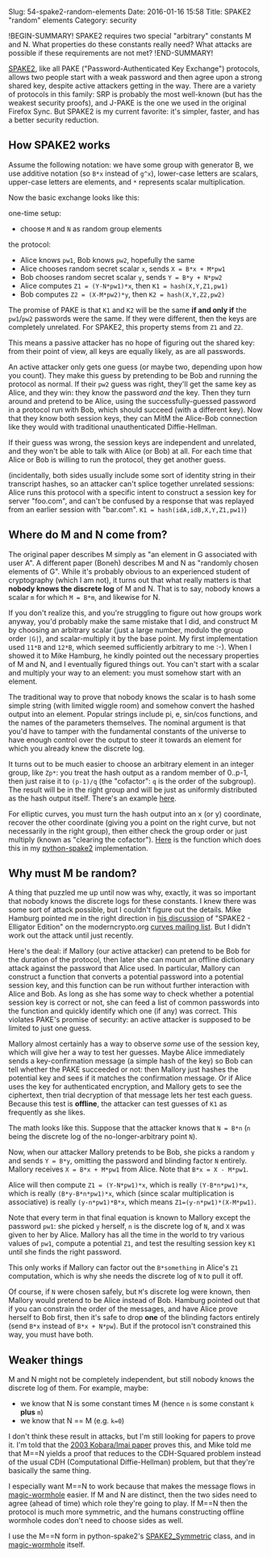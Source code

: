 Slug: 54-spake2-random-elements
Date: 2016-01-16 15:58
Title: SPAKE2 "random" elements
Category: security

!BEGIN-SUMMARY!
SPAKE2 requires two special "arbitrary" constants M and N. What properties do these constants really need? What attacks are possible if these requirements are not met?
!END-SUMMARY!

[SPAKE2](http://www.di.ens.fr/~pointche/Documents/Papers/2005_rsa.pdf), like all PAKE ("Password-Authenticated Key Exchange") protocols, allows two people start with a weak password and then agree upon a strong shared key, despite active attackers getting in the way. There are a variety of protocols in this family: SRP is probably the most well-known (but has the weakest security proofs), and J-PAKE is the one we used in the original Firefox Sync. But SPAKE2 is my current favorite: it's simpler, faster, and has a better security reduction.

## How SPAKE2 works

Assume the following notation: we have some group with generator B, we use additive notation (so `B*x` instead of `g^x`), lower-case letters are scalars, upper-case letters are elements, and `*` represents scalar multiplication.

Now the basic exchange looks like this:

one-time setup:

* choose `M` and `N` as random group elements

the protocol:

* Alice knows `pw1`, Bob knows `pw2`, hopefully the same
* Alice chooses random secret scalar `x`, sends `X = B*x + M*pw1`
* Bob chooses random secret scalar `y`, sends `Y = B*y + N*pw2`
* Alice computes `Z1 = (Y-N*pw1)*x`, then `K1 = hash(X,Y,Z1,pw1)`
* Bob computes `Z2 = (X-M*pw2)*y`, then `K2 = hash(X,Y,Z2,pw2)`

The promise of PAKE is that `K1` and `K2` will be the same **if and only if** the `pw1`/`pw2` passwords were the same. If they were different, then the keys are completely unrelated. For SPAKE2, this property stems from `Z1` and `Z2`.

This means a passive attacker has no hope of figuring out the shared key: from their point of view, all keys are equally likely, as are all passwords.

An active attacker only gets one guess (or maybe two, depending upon how you count). They make this guess by pretending to be Bob and running the protocol as normal. If their `pw2` guess was right, they'll get the same key as Alice, and they win: they know the password *and* the key. Then they turn around and pretend to be Alice, using the successfully-guessed password in a protocol run with Bob, which should succeed (with a different key). Now that they know both session keys, they can MitM the Alice-Bob connection like they would with traditional unauthenticated Diffie-Hellman.

If their guess was wrong, the session keys are independent and unrelated, and they won't be able to talk with Alice (or Bob) at all. For each time that Alice or Bob is willing to run the protocol, they get another guess.

(incidentally, both sides usually include some sort of identity string in their transcript hashes, so an attacker can't splice together unrelated sessions: Alice runs this protocol with a specific intent to construct a session key for server "foo.com", and can't be confused by a response that was replayed from an earlier session with "bar.com". `K1 = hash(idA,idB,X,Y,Z1,pw1)`)

## Where do M and N come from?

The original paper describes M simply as "an element in G associated with user A". A different paper (Boneh) describes M and N as "randomly chosen elements of G". While it's probably obvious to an experienced student of cryptography (which I am not), it turns out that what really matters is that **nobody knows the discrete log** of M and N. That is to say, nobody knows a scalar `m` for which `M = B*m`, and likewise for N.

If you don't realize this, and you're struggling to figure out how groups work anyway, you'd probably make the same mistake that I did, and construct M by choosing an arbitrary scalar (just a large number, modulo the group order `|G|`), and scalar-multiply it by the base point. My first implementation used `11*B` and `12*B`, which seemed sufficiently arbitrary to me :-). When I showed it to Mike Hamburg, he kindly pointed out the necessary properties of M and N, and I eventually figured things out. You can't start with a scalar and multiply your way to an element: you must somehow start with an element.

The traditional way to prove that nobody knows the scalar is to hash some simple string (with limited wiggle room) and somehow convert the hashed output into an element. Popular strings include pi, e, sin/cos functions, and the names of the parameters themselves. The nominal argument is that you'd have to tamper with the fundamental constants of the universe to have enough control over the output to steer it towards an element for which you already knew the discrete log.

It turns out to be much easier to choose an arbitrary element in an integer group, like `Zp*`: you treat the hash output as a random member of 0..p-1, then just raise it to `(p-1)/q` (the "cofactor": `q` is the order of the subgroup). The result will be in the right group and will be just as uniformly distributed as the hash output itself. There's an example [here](https://github.com/warner/python-spake2/blob/v0.3/spake2/groups.py#L132).

For elliptic curves, you must turn the hash output into an x (or y) coordinate, recover the other coordinate (giving you a point on the right curve, but not necessarily in the right group), then either check the group order or just multiply (known as "clearing the cofactor"). [Here](https://github.com/warner/python-spake2/blob/v0.3/spake2/ed25519_basic.py#L269) is the function which does this in my [python-spake2](https://github.com/warner/python-spake2) implementation.

## Why must M be random?

A thing that puzzled me up until now was why, exactly, it was so important that nobody knows the discrete logs for these constants. I knew there was some sort of attack possible, but I couldn't figure out the details. Mike Hamburg pointed me in the right direction in [his discussion](https://moderncrypto.org/mail-archive/curves/2015/000424.html) of "SPAKE2 - Elligator Edition" on the moderncrypto.org [curves mailing list](https://moderncrypto.org/mailman/listinfo/curves). But I didn't work out the attack until just recently.

Here's the deal: if Mallory (our active attacker) can pretend to be Bob for the duration of the protocol, then later she can mount an offline dictionary attack against the password that Alice used. In particular, Mallory can construct a function that converts a potential password into a potential session key, and this function can be run without further interaction with Alice and Bob. As long as she has some way to check whether a potential session key is correct or not, she can feed a list of common passwords into the function and quickly identify which one (if any) was correct. This violates PAKE's promise of  security: an active attacker is supposed to be limited to just one guess.

Mallory almost certainly has a way to observe *some* use of the session key, which will give her a way to test her guesses. Maybe Alice immediately sends a key-confirmation message (a simple hash of the key) so Bob can tell whether the PAKE succeeded or not: then Mallory just hashes the potential key and sees if it matches the confirmation message. Or if Alice uses the key for authenticated encryption, and Mallory gets to see the ciphertext, then trial decryption of that message lets her test each guess. Because this test is **offline**, the attacker can test guesses of `K1` as frequently as she likes.

The math looks like this. Suppose that the attacker knows that `N = B*n` (`n` being the discrete log of the no-longer-arbitrary point `N`).

Now, when our attacker Mallory pretends to be Bob, she picks a random `y` and sends `Y = B*y`, omitting the password and blinding factor `N` entirely. Mallory receives `X = B*x + M*pw1` from Alice. Note that `B*x = X - M*pw1`.

Alice will then compute `Z1 = (Y-N*pw1)*x`, which is really `(Y-B*n*pw1)*x`, which is really `(B*y-B*n*pw1)*x`, which (since scalar multiplication is associative) is really `(y-n*pw1)*B*x`, which means `Z1=(y-n*pw1)*(X-M*pw1)`.

Note that every term in that final equation is known to Mallory except the password `pw1`: she picked `y` herself, `n` is the discrete log of `N`, and `X` was given to her by Alice. Mallory has all the time in the world to try various values of `pw1`, compute a potential `Z1`, and test the resulting session key `K1` until she finds the right password.

This only works if Mallory can factor out the `B*something` in Alice's `Z1` computation, which is why she needs the discrete log of `N` to pull it off.

Of course, if `N` were chosen safely, but `M`'s discrete log were known, then Mallory would pretend to be Alice instead of Bob. Hamburg pointed out that if you can constrain the order of the messages, and have Alice prove herself to Bob first, then it's safe to drop **one** of the blinding factors entirely (send `B*x` instead of `B*x + N*pw`). But if the protocol isn't constrained this way, you must have both.

## Weaker things

M and N might not be completely independent, but still nobody knows the discrete log of them. For example, maybe:

* we know that N is some constant times M (hence `n` is some constant `k` **plus** `m`)
* we know that N == M (e.g. `k=0`)

I don't think these result in attacks, but I'm still looking for papers to prove it. I'm told that the [2003 Kobara/Imai paper](http://eprint.iacr.org/2003/038.pdf) proves this, and Mike told me that M==N yields a proof that reduces to the CDH-Squared problem instead of the usual CDH (Computational Diffie-Hellman) problem, but that they're basically the same thing.

I especially want M==N to work because that makes the message flows in [magic-wormhole](https://github.com/warner/magic-wormhole) easier. If M and N are distinct, then the two sides need to agree (ahead of time) which role they're going to play. If M==N then the protocol is much more symmetric, and the humans constructing offline wormhole codes don't need to choose sides as well.

I use the M==N form in python-spake2's [SPAKE2_Symmetric](https://github.com/warner/python-spake2/blob/v0.3/spake2/spake2.py#L209) class, and in [magic-wormhole](https://github.com/warner/magic-wormhole/blob/0.6.2/src/wormhole/blocking/transcribe.py#L284) itself.
